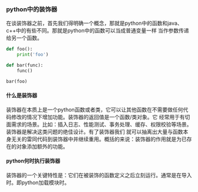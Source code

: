### python中的装饰器
在谈装饰器之前，首先我们得明确一个概念，那就是python中的函数和java、c++中的有些不同。那就是python中的函数可以当成普通变量一样
当作参数传递给另一个函数。

```python
def foo():
    print('foo')

def bar(func):
    func()

bar(foo)
```

#### 什么是装饰器
装饰器在本质上是一个python函数或者类，它可以让其他函数在不需要做任何代码修改的情况下增加功能。装饰器的返回值是一个函数/类对象。它
经常用于有切面需求的场景。比如：插入日志、性能测试、事务处理、缓存、权限校验等场景。装饰器是解决这类问题的绝佳设计。有了装饰器我们
就可以抽离出大量与函数本身无关的雷同代码到装饰器中并继续重用。概括的来说：装饰器的作用就是为已存在的对象添加额外的功能。

#### python何时执行装饰器
装饰器的一个关键特性是：它们在被装饰的函数定义之后立刻运行。通常是在导入时。即python加载模块时。

